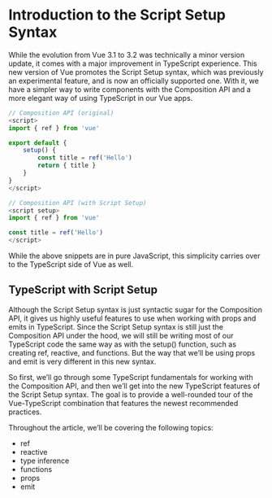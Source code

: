 # Introduction to the Script Setup Syntax

While the evolution from Vue 3.1 to 3.2 was technically a minor version update, it comes with a major improvement in TypeScript experience. This new version of Vue promotes the Script Setup syntax, which was previously an experimental feature, and is now an officially supported one. With it, we have a simpler way to write components with the Composition API and a more elegant way of using TypeScript in our Vue apps.

```javaScript
// Composition API (original)
<script>
import { ref } from 'vue'

export default {
    setup() {
        const title = ref('Hello')
        return { title }
    }
}
</script>

// Composition API (with Script Setup)
<script setup>
import { ref } from 'vue'

const title = ref('Hello')
</script>
```

While the above snippets are in pure JavaScript, this simplicity carries over to the TypeScript side of Vue as well.

## TypeScript with Script Setup

Although the Script Setup syntax is just syntactic sugar for the Composition API, it gives us highly useful features to use when working with props and emits in TypeScript. Since the Script Setup syntax is still just the Composition API under the hood, we will still be writing most of our TypeScript code the same way as with the setup() function, such as creating ref, reactive, and functions. But the way that we’ll be using props and emit is very different in this new syntax.

So first, we’ll go through some TypeScript fundamentals for working with the Composition API, and then we’ll get into the new TypeScript features of the Script Setup syntax. The goal is to provide a well-rounded tour of the Vue-TypeScript combination that features the newest recommended practices.

Throughout the article, we’ll be covering the following topics:

- ref
- reactive
- type inference
- functions
- props
- emit